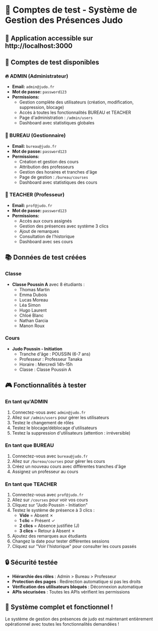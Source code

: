 # 🎯 Comptes de test - Système de Gestion des Présences Judo

## 🚀 Application accessible sur http://localhost:3000

## 👥 Comptes de test disponibles

### 🔥 ADMIN (Administrateur)
- **Email:** `admin@judo.fr`
- **Mot de passe:** `password123`
- **Permissions:**
  - Gestion complète des utilisateurs (création, modification, suppression, blocage)
  - Accès à toutes les fonctionnalités BUREAU et TEACHER
  - Page d'administration : `/admin/users`
  - Dashboard avec statistiques globales

### 🏢 BUREAU (Gestionnaire)
- **Email:** `bureau@judo.fr`
- **Mot de passe:** `password123`
- **Permissions:**
  - Création et gestion des cours
  - Attribution des professeurs
  - Gestion des horaires et tranches d'âge
  - Page de gestion : `/bureau/courses`
  - Dashboard avec statistiques des cours

### 🥋 TEACHER (Professeur)
- **Email:** `prof@judo.fr`
- **Mot de passe:** `password123`
- **Permissions:**
  - Accès aux cours assignés
  - Gestion des présences avec système 3 clics
  - Ajout de remarques
  - Consultation de l'historique
  - Dashboard avec ses cours

## 📚 Données de test créées

### Classe
- **Classe Poussin A** avec 8 étudiants :
  - Thomas Martin
  - Emma Dubois
  - Lucas Moreau
  - Léa Simon
  - Hugo Laurent
  - Chloé Blanc
  - Nathan Garcia
  - Manon Roux

### Cours
- **Judo Poussin - Initiation**
  - Tranche d'âge : POUSSIN (6-7 ans)
  - Professeur : Professeur Tanaka
  - Horaire : Mercredi 14h-15h
  - Classe : Classe Poussin A

## 🎮 Fonctionnalités à tester

### En tant qu'ADMIN
1. Connectez-vous avec `admin@judo.fr`
2. Allez sur `/admin/users` pour gérer les utilisateurs
3. Testez le changement de rôles
4. Testez le blocage/déblocage d'utilisateurs
5. Testez la suppression d'utilisateurs (attention : irréversible)

### En tant que BUREAU
1. Connectez-vous avec `bureau@judo.fr`
2. Allez sur `/bureau/courses` pour gérer les cours
3. Créez un nouveau cours avec différentes tranches d'âge
4. Assignez un professeur au cours

### En tant que TEACHER
1. Connectez-vous avec `prof@judo.fr`
2. Allez sur `/courses` pour voir vos cours
3. Cliquez sur "Judo Poussin - Initiation"
4. Testez le système de présence à 3 clics :
   - **Vide** = Absent ✗
   - **1 clic** = Présent ✓
   - **2 clics** = Absence justifiée (J)
   - **3 clics** = Retour à Absent ✗
5. Ajoutez des remarques aux étudiants
6. Changez la date pour tester différentes sessions
7. Cliquez sur "Voir l'historique" pour consulter les cours passés

## 🔒 Sécurité testée

- **Hiérarchie des rôles** : Admin > Bureau > Professeur
- **Protection des pages** : Redirection automatique si pas les droits
- **Vérification des utilisateurs bloqués** : Déconnexion automatique
- **APIs sécurisées** : Toutes les APIs vérifient les permissions

## 🎉 Système complet et fonctionnel !

Le système de gestion des présences de judo est maintenant entièrement opérationnel avec toutes les fonctionnalités demandées !